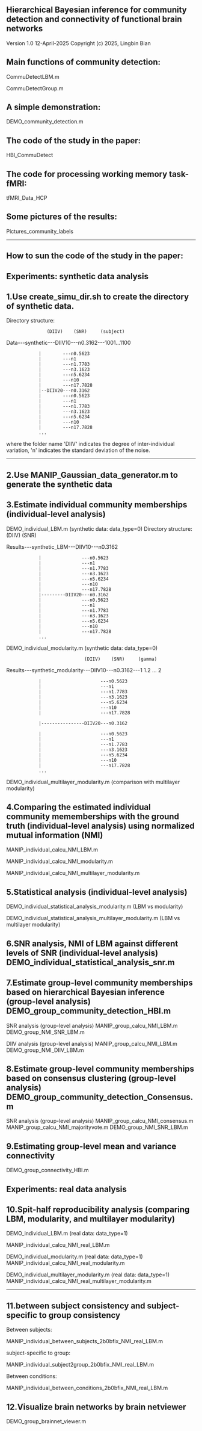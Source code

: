 Hierarchical Bayesian inference for community detection and connectivity of functional brain networks
---------------------------------------------------------------------------
Version 1.0
12-April-2025
Copyright (c) 2025, Lingbin Bian

Main functions of community detection:
---------------------------------------------------------------------------
CommuDetectLBM.m

CommuDetectGroup.m

A simple demonstration:
---------------------------------------------------------------------------
DEMO_community_detection.m

The code of the study in the paper: 
---------------------------------------------------------------------------
HBI_CommuDetect

The code for processing working memory task-fMRI:
---------------------------------------------------------------------------
tfMRI_Data_HCP

Some pictures of the results: 
---------------------------------------------------------------------------
Pictures_community_labels

---------------------------------------------------------------------------
How to sun the code of the study in the paper: 
---------------------------------------------------------------------------
Experiments: synthetic data analysis
---------------------------------------------------------------------------
1.Use create_simu_dir.sh to create the directory of synthetic data.
---------------------------------------------------------------------------

Directory structure:

                   (DIIV)    (SNR)     (subject)
                   
Data---synthetic---DIIV10---n0.3162---1001...1100

                |        ---n0.5623
                |        ---n1
                |        ---n1.7783
                |        ---n3.1623
                |        ---n5.6234
                |        ---n10
                |        ---n17.7828
                |--DIIV20---n0.3162
                |        ---n0.5623
                |        ---n1
                |        ---n1.7783
                |        ---n3.1623
                |        ---n5.6234
                |        ---n10
                |        ---n17.7828
                ...

where the folder name 'DIIV' indicates the degree of inter-individual variation, 
'n' indicates the standard deviation of the noise.

---------------------------------------------------------------------------
2.Use MANIP_Gaussian_data_generator.m to generate the synthetic data
---------------------------------------------------------------------------
3.Estimate individual community memberships (individual-level analysis)
---------------------------------------------------------------------------
DEMO_individual_LBM.m (synthetic data: data_type=0)
Directory structure:
                          (DIIV)    (SNR) 
                          
Results---synthetic_LBM---DIIV10---n0.3162

                |               ---n0.5623
                |               ---n1
                |               ---n1.7783
                |               ---n3.1623
                |               ---n5.6234
                |               ---n10
                |               ---n17.7828
                |---------DIIV20---n0.3162
                |               ---n0.5623
                |               ---n1
                |               ---n1.7783
                |               ---n3.1623
                |               ---n5.6234
                |               ---n10
                |               ---n17.7828
                ...

DEMO_individual_modularity.m (synthetic data: data_type=0)

                                 (DIIV)    (SNR)     (gamma)
                                 
Results---synthetic_modularity---DIIV10---n0.3162---1 1.2 ... 2

                |                      ---n0.5623
                |                      ---n1
                |                      ---n1.7783
                |                      ---n3.1623
                |                      ---n5.6234
                |                      ---n10
                |                      ---n17.7828
                
                |----------------DIIV20---n0.3162
            
                |                      ---n0.5623
                |                      ---n1
                |                      ---n1.7783
                |                      ---n3.1623
                |                      ---n5.6234
                |                      ---n10
                |                      ---n17.7828
                ...


DEMO_individual_multilayer_modularity.m (comparison with multilayer modularity)

4.Comparing the estimated individual community mememberships with the ground truth (individual-level analysis) using normalized mutual information (NMI)
---------------------------------------------------------------------------
MANIP_individual_calcu_NMI_LBM.m 

MANIP_individual_calcu_NMI_modularity.m

MANIP_individual_calcu_NMI_multilayer_modularity.m

5.Statistical analysis (individual-level analysis)
---------------------------------------------------------------------------
DEMO_individual_statistical_analysis_modularity.m (LBM vs modularity)

DEMO_individual_statistical_analysis_multilayer_modularity.m (LBM vs multilayer modularity)

6.SNR analysis, NMI of LBM against different levels of SNR (individual-level analysis)
DEMO_individual_statistical_analysis_snr.m
---------------------------------------------------------------------------
7.Estimate group-level community memberships based on hierarchical Bayesian inference (group-level analysis)
DEMO_group_community_detection_HBI.m
---------------------------------------------------------------------------
SNR analysis (group-level analysis)
MANIP_group_calcu_NMI_LBM.m
DEMO_group_NMI_SNR_LBM.m

DIIV analysis (group-level analysis)
MANIP_group_calcu_NMI_LBM.m
DEMO_group_NMI_DIIV_LBM.m


8.Estimate group-level community memberships based on consensus clustering (group-level analysis)
DEMO_group_community_detection_Consensus.m
---------------------------------------------------------------------------

SNR analysis (group-level analysis)
MANIP_group_calcu_NMI_consensus.m
MANIP_group_calcu_NMI_majorityvote.m
DEMO_group_NMI_SNR_LBM.m

9.Estimating group-level mean and variance connectivity
---------------------------------------------------------------------------
DEMO_group_connectivity_HBI.m


Experiments: real data analysis
---------------------------------------------------------------------------
10.Spit-half reproducibility analysis (comparing LBM, modularity, and multilayer modularity)
---------------------------------------------------------------------------
DEMO_individual_LBM.m (real data: data_type=1)

MANIP_individual_calcu_NMI_real_LBM.m

DEMO_individual_modularity.m (real data: data_type=1)
MANIP_individual_calcu_NMI_real_modularity.m

DEMO_individual_multilayer_modularity.m (real data: data_type=1)
MANIP_individual_calcu_NMI_real_multilayer_modularity.m

---------------------------------------------------------------------------
11.between subject consistency and subject-specific to group consistency
---------------------------------------------------------------------------
Between subjects:

MANIP_individual_between_subjects_2b0bfix_NMI_real_LBM.m

subject-specific to group:

MANIP_individual_subject2group_2b0bfix_NMI_real_LBM.m

Between conditions:

MANIP_individual_between_conditions_2b0bfix_NMI_real_LBM.m

12.Visualize brain networks by brain netviewer
---------------------------------------------------------------------------
DEMO_group_brainnet_viewer.m









